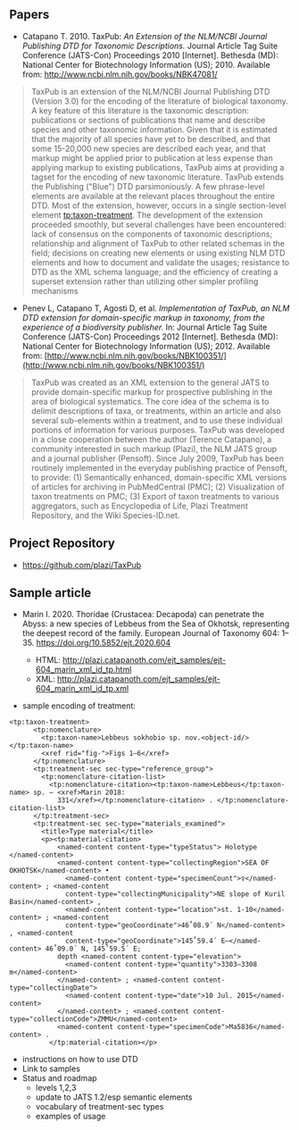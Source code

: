 ## Papers
* Catapano T. 2010. TaxPub: _An Extension of the NLM/NCBI Journal Publishing DTD for Taxonomic Descriptions._ Journal Article Tag Suite Conference (JATS-Con) Proceedings 2010 [Internet]. Bethesda (MD): National Center for Biotechnology Information (US); 2010. Available from: [http://www​.ncbi.nlm.nih​.gov/books/NBK47081/](http://www.ncbi.nlm.nih.gov/books/NBK47081/)
> TaxPub is an extension of the NLM/NCBI Journal Publishing DTD (Version 3.0) for the encoding of the literature of biological taxonomy. A key feature of this literature is the taxonomic description: publications or sections of publications that name and describe species and other taxonomic information. Given that it is estimated that the majority of all species have yet to be described, and that some 15-20,000 new species are described each year, and that markup might be applied prior to publication at less expense than applying markup to existing publications, TaxPub aims at providing a tagset for the encoding of new taxonomic literature. TaxPub extends the Publishing ("Blue") DTD parsimoniously. A few phrase-level elements are available at the relevant places throughout the entire DTD. Most of the extension, however, occurs in a single section-level element <tp:taxon-treatment>. The development of the extension proceeded smoothly, but several challenges have been encountered: lack of consensus on the components of taxonomic descriptions; relationship and alignment of TaxPub to other related schemas in the field; decisions on creating new elements or using existing NLM DTD elements and how to document and validate the usages; resistance to DTD as the XML schema language; and the efficiency of creating a superset extension rather than utilizing other simpler profiling mechanisms
* Penev L, Catapano T, Agosti D, et al. _Implementation of TaxPub, an NLM DTD extension for domain-specific markup in taxonomy, from the experience of a biodiversity publisher._ In: Journal Article Tag Suite Conference (JATS-Con) Proceedings 2012 [Internet]. Bethesda (MD): National Center for Biotechnology Information (US); 2012. Available from: [http://www.ncbi.nlm.nih.gov/books/NBK100351/](http://www.ncbi.nlm.nih.gov/books/NBK100351/)
> TaxPub was created as an XML extension to the general JATS to provide domain-specific markup for prospective publishing in the area of biological systematics. The core idea of the schema is to delimit descriptions of taxa, or treatments, within an article and also several sub-elements within a treatment, and to use these individual portions of information for various purposes. TaxPub was developed in a close cooperation between the author (Terence Catapano), a community interested in such markup (Plazi), the NLM JATS group and a journal publisher (Pensoft). Since July 2009, TaxPub has been routinely implemented in the everyday publishing practice of Pensoft, to provide: (1) Semantically enhanced, domain-specific XML versions of articles for archiving in PubMedCentral (PMC); (2) Visualization of taxon treatments on PMC; (3) Export of taxon treatments to various aggregators, such as Encyclopedia of Life, Plazi Treatment Repository, and the Wiki Species-ID.net.
## Project Repository
* https://github.com/plazi/TaxPub

## Sample article

* Marin I. 2020. Thoridae (Crustacea: Decapoda) can penetrate the Abyss: a new species of Lebbeus from the Sea of Okhotsk, representing the deepest record of the family. European Journal of Taxonomy 604: 1–35. https://doi.org/10.5852/ejt.2020.604
  * HTML: http://plazi.catapanoth.com/ejt_samples/ejt-604_marin_xml_id_tp.html
  * XML: http://plazi.catapanoth.com/ejt_samples/ejt-604_marin_xml_id_tp.xml

* sample encoding of treatment:

```
<tp:taxon-treatment>
      <tp:nomenclature>
        <tp:taxon-name>Lebbeus sokhobio sp. nov.<object-id/></tp:taxon-name>
        <xref rid="fig-">Figs 1–6</xref>
      </tp:nomenclature>
      <tp:treatment-sec sec-type="reference_group">
        <tp:nomenclature-citation-list>
          <tp:nomenclature-citation><tp:taxon-name>Lebbeus</tp:taxon-name> sp. – <xref>Marin 2018:
            331</xref></tp:nomenclature-citation> . </tp:nomenclature-citation-list>
      </tp:treatment-sec>
      <tp:treatment-sec sec-type="materials_examined">
        <title>Type material</title>
        <p><tp:material-citation>
            <named-content content-type="typeStatus"> Holotype </named-content>
            <named-content content-type="collectingRegion">SEA OF OKHOTSK</named-content> •
              <named-content content-type="specimenCount">♀</named-content> ; <named-content
              content-type="collectingMunicipality">NE slope of Kuril Basin</named-content> ,
              <named-content content-type="location">st. 1-10</named-content> ; <named-content
              content-type="geoCoordinate">46˚08.9΄ N</named-content> , <named-content
              content-type="geoCoordinate">145˚59.4΄ E–</named-content> 46˚09.0΄ N, 145˚59.5΄ E;
            depth <named-content content-type="elevation">
              <named-content content-type="quantity">3303–3308 m</named-content>
            </named-content> ; <named-content content-type="collectingDate">
              <named-content content-type="date">10 Jul. 2015</named-content>
            </named-content> ; <named-content content-type="collectionCode">ZMMU</named-content>
            <named-content content-type="specimenCode">Ma5836</named-content> .
          </tp:material-citation></p>
```

* instructions on how to use DTD
* Link to samples
* Status and roadmap
  * levels 1,2,3
  * update to JATS 1.2/esp semantic elements
  * vocabulary of treatment-sec types
  * examples of usage
